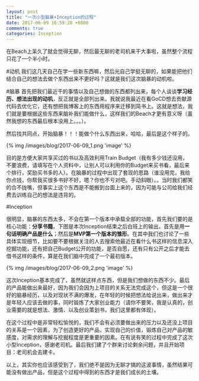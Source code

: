 ```yaml
---
layout: post
title: "一次小型脑暴+Inception的过程"
date: 2017-06-09 16:59:28 +0800
comments: true
categories: Inception
---
```

在Beach上呆久了就会觉得无聊，然后最无聊的老司机来干大事啦，虽然整个流程只花了一个半小时。

<!--more-->
#动机
我们这几天自己在学一些新东西嘛，然后光自己学挺无聊的，如果能把他们结合自己的想法去做个东西出来不更好吗？这就是我们这次脑暴的动机啦。

#脑暴
首先把我们最近干的事情以及自己想做的东西都列出来，每个人谈谈**学习经历、想法出现的动机**，反正就是全部列出来。我就说我最近在看GoCD想去贡献源代码去优化它，还有想把我博客上的东西用程序来迁移到简书上。这就是想法，我们就是要根据这些东西来脑补我们能做什么，这样我们的Beach才更有意义呀（虽然我想的东西最后根本没用上。。。）。

然后找共同点，开始脑暴！！！能做个什么东西出来，哈哈，最后是这个样子的。

{% img /images/blog/2017-06-09_1.png 'image' %}

目的是方便大家共享买过的书以及高效利用Train Budget（我有多少钱还没用，不要浪费，请填写在个人资料中，让别人可以利用你的Budget来买书看，最后来个排行，奖励买书多的人）。在脑暴的过程中出现了套现的思路（谁没用完，我给你点钱，你帮我买很多书好不好，嗯？你也不亏对吧。手动斜眼）。。当时我们都笑的合不拢嘴，但事实上这个东西是不能搬到台面上来的，因为可能与公司给我们经费去训练自己的想法是违背的。

#Inception

很明显，脑暴的东西太多，不会在第一个版本中承载全部的功能，首先我们要的是核心功能：**分享书籍**。下图是本次Inception结束之后白班上的输出，首先是用**一句话明确产品是什么**；然后是**MVP第一个版本的雏形**。在其中我们也讨论了一些具体实现细节，比如要不要根据关注的人去搜索他最近在看什么书这样的信息深入挖掘功能，还有把自己Budget公开的功能，是否自愿，还有只有公开之后才能去借书这样的条件，算是在我们脑中完成了一个最初版本。

{% img /images/blog/2017-06-09_2.png 'image' %}

这次Inception基本完成了，虽然就这样点东西，但是我们想做的东西不少。最后的产品能做出来最好，因为我们会因为上项目的关系无法完成这个，但这是一个很好的脑暴经历，以及对现状不满的爆发，在年轻的时候把想法给说出来，做出来才是年轻人应该去做的事，同时锻炼了大家创业能力（请你不要笑，我是认真的，创业需要的就是想法、激情、以及创业策划书，我们这里都有体现）。

在这个过程中是非常轻松愉悦的，我们不会有必须要做出来的压力以及还没上项目的关系是一个因素，为了创造更好的产品，实现自己的价值，锻炼自己对产品的敏感度，对需求的理解与挖掘程度是更重要的因素。在有说有笑的过程中完成了这次小型Inception，感谢老司机。最后我们建了个群来讨论剩余问题，并且开始项目：老司机会去建卡。

以上，其实你也应该感受到了，我们绝不是因为无聊才搞的这波事情，虽然结果可能没有做出产品，但是这个过程中得到的东西才是我们成长的土壤。
